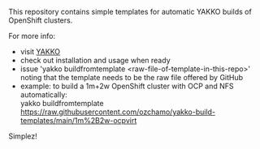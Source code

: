 This repository contains simple templates for automatic YAKKO builds of OpenShift clusters.

For more info: 
- visit [YAKKO](https://github.com/ozchamo/YAKKO)
- check out installation and usage when ready
- issue 'yakko buildfromtemplate \<raw-file-of-template-in-this-repo\>'  
  noting that the template needs to be the raw file offered by GitHub
- example: to build a 1m+2w OpenShift cluster with OCP and NFS automatically:  
  yakko buildfromtemplate https://raw.githubusercontent.com/ozchamo/yakko-build-templates/main/1m%2B2w-ocpvirt

Simplez!
